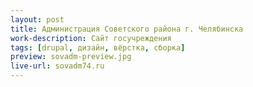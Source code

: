 ```yaml
---
layout: post
title: Администрация Советского района г. Челябинска
work-description: Сайт госучреждения
tags: [drupal, дизайн, вёрстка, сборка]
preview: sovadm-preview.jpg
live-url: sovadm74.ru
---
```



